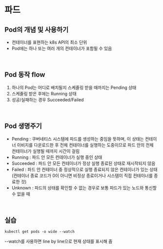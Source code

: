 # 파드
## Pod의 개념 및 사용하기
+ 컨테이너를 표현하는 k8s API의 최소 단위
+ Pod에는 하나 또는 여러 개의 컨테이너가 포함될 수 있음  
<br>

## Pod 동작 flow
1. 하나의 Pod는 어디로 배치될지 스케줄링 받을 때까지는 Pending 상태  
2. 스케줄링 받은 후에는 Running 상태
3. 성공/실패하는 경우 Succeeded/Failed  
<br>

## Pod 생명주기 
+ Pending : 쿠버네티스 시스템에 파드를 생성하는 중임을 뜻하며, 이 상태는 컨테이너 이비지를 다운로드한 후 전체 컨테이너를 실행하는 도중이므로 파드 안의 전체 컨테이너가 실행될 때까지 시간이 걸림
+ Running : 파드 안 모든 컨테이너가 실행 중인 상태
+ Succeeded : 파드 안 모든 컨테이너가 정상 실행 종료된 상태로 재시작되지 않음
+ Failed : 파드 안 컨테이너 중 정상적으로 실행 종료되지 않은 컨테이너가 있는 상태 (컨테이너 종료 코드가 0이 아니면 비정상 종료이거나 시스템이 직접 컨테이너를 종료한 것)
+ Unknown : 파드의 상태를 확인할 수 없는 경우로 보통 파드가 있는 노드와 통신할 수 없을 때  
<br>

## 실습
```shell
kubectl get pods -o wide --watch
```
--watch를 사용하면 line by line으로 현재 상태를 표시해 줌

```shell

```